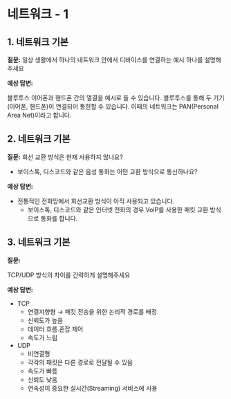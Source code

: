 # 네트워크 - 1

## 1. 네트워크 기본

**질문:**
일상 생활에서 하나의 네트워크 안에서 디바이스를 연결하는 예시 하나를 설명해주세요

**예상 답변:**

블루투스 이어폰과 핸드폰 간의 열결을 예시로 들 수 있습니다.
블루투스를 통해 두 기기(이어폰, 핸드폰)이 연결되어 통힌할 수 있습니다.
이때의 네트워크는 PAN(Personal Area Net)이라고 합니다.

## 2. 네트워크 기본
**질문:**
회선 교환 방식은 현재 사용하지 않나요?
- 보이스톡, 디스코드와 같은 음성 통화는 어떤 교환 방식으로 통신하나요?

**예상 답변:**

- 전통적인 전화망에서 회선교환 방식이 아직 사용되고 있습니다.
  - 보이스톡, 디스코드와 같은 인터넷 전화의 경우 VoIP를 사용한 패킷 교환 방식으로 통화를 합니다.    

## 3. 네트워크 기본

**질문:**

TCP/UDP 방식의 차이를 간략하게 설명해주세요

**예상 답변:**

- TCP
    - 연결지향형 → 패킷 전송을 위한 논리적 경로를 배정
    - 신뢰도가 높음
    - 데이터 흐름.혼잡 제어
    - 속도가 느림
- UDP
    - 비연결형
    - 각각의 패킷은 다른 경로로 전달될 수 있음
    - 속도가 빠름
    - 신뢰도 낮음
    - 연속성이 중요한 실시간(Streaming) 서비스에 사용
